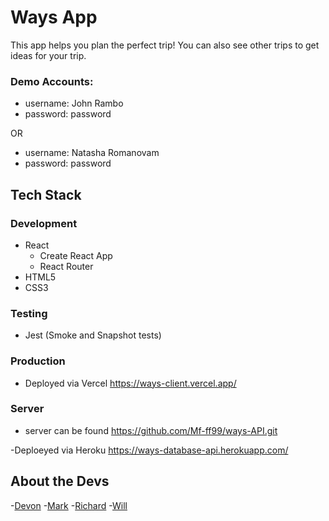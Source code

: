 # Ways App
 This app helps you plan the perfect trip! You can also see other trips to get ideas for your trip. 

 ### Demo Accounts:

- username: John Rambo
- password: password

OR

- username: Natasha Romanovam
- password: password

## Tech Stack

### Development

- React
  - Create React App
  - React Router
- HTML5
- CSS3

### Testing

- Jest (Smoke and Snapshot tests)

### Production

- Deployed via Vercel
https://ways-client.vercel.app/

### Server
- server can be found
https://github.com/Mf-ff99/ways-API.git 

-Deploeyed via Heroku
https://ways-database-api.herokuapp.com/


## About the Devs

-[Devon](https://github.com/DevonReihl) -[Mark](https://github.com/Mf-ff99) -[Richard](https://github.com/Richardscripts) -[Will](https://github.com/wzeiher3) 
